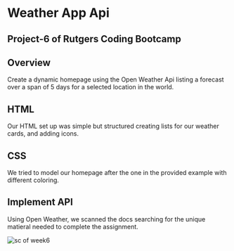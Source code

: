 # Weather App Api

## Project-6 of Rutgers Coding Bootcamp

## Overview
Create a dynamic homepage using the Open Weather Api listing a forecast over a span of 5 days for a selected location in the world.

## HTML
Our HTML set up was simple but structured creating lists for our weather cards, and adding icons.

## CSS
We tried to model our homepage after the one in the provided example with different coloring.

## Implement API
Using Open Weather, we scanned the docs searching for the unique matieral needed to complete the assignment.


![sc of week6](https://github.com/Armond-Guze/weather-app-api/assets/88688052/e7e854cc-01c7-40f7-b534-9f23a6350642)
